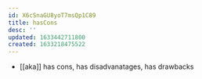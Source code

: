 ```yaml
---
id: X6cSnaGU8yoT7msQp1C89
title: hasCons
desc: ''
updated: 1633442711800
created: 1633218475522
---
```


- [[aka]] has cons, has disadvanatages, has drawbacks

